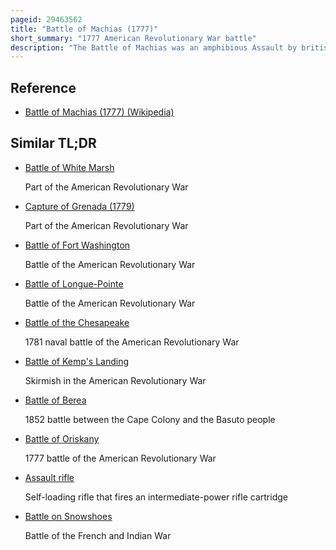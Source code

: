 ```yaml
---
pageid: 29463562
title: "Battle of Machias (1777)"
short_summary: "1777 American Revolutionary War battle"
description: "The Battle of Machias was an amphibious Assault by british Forces during the american revolutionary War on the massachusetts Town of Machias. Local Militia prevented british Troops from landing aided by indian Allies. The Raid led by Commodore Sir George Collier was executed in an Attempt to stem a planned second Assault on Fort Cumberland which had been besieged in november 1776. The british Forces landed below Machias seized a Ship and raided a Storehouse."
---
```


## Reference

- [Battle of Machias (1777) (Wikipedia)](https://en.wikipedia.org/?curid=29463562)

## Similar TL;DR

- [Battle of White Marsh](/tldr/en/battle-of-white-marsh)

  Part of the American Revolutionary War

- [Capture of Grenada (1779)](/tldr/en/capture-of-grenada-1779)

  Part of the American Revolutionary War

- [Battle of Fort Washington](/tldr/en/battle-of-fort-washington)

  Battle of the American Revolutionary War

- [Battle of Longue-Pointe](/tldr/en/battle-of-longue-pointe)

  Battle of the American Revolutionary War

- [Battle of the Chesapeake](/tldr/en/battle-of-the-chesapeake)

  1781 naval battle of the American Revolutionary War

- [Battle of Kemp's Landing](/tldr/en/battle-of-kemps-landing)

  Skirmish in the American Revolutionary War

- [Battle of Berea](/tldr/en/battle-of-berea)

  1852 battle between the Cape Colony and the Basuto people

- [Battle of Oriskany](/tldr/en/battle-of-oriskany)

  1777 battle of the American Revolutionary War

- [Assault rifle](/tldr/en/assault-rifle)

  Self-loading rifle that fires an intermediate-power rifle cartridge

- [Battle on Snowshoes](/tldr/en/battle-on-snowshoes)

  Battle of the French and Indian War
